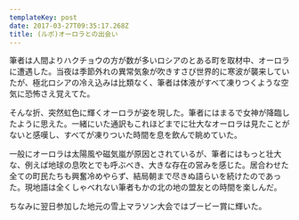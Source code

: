 ```yaml
---
templateKey: post
date: 2017-03-27T09:35:17.268Z
title: (ルポ)オーロラとの出会い
---
```

筆者は人間よりハクチョウの方が数が多いロシアのとある町を取材中、オーロラに遭遇した。当夜は季節外れの異常気象が吹きすさび世界的に寒波が襲来していたが、極北ロシアの冷え込みは比類なく、筆者は体液がすべて凍りつくような空気に恐怖さえ覚えてた。

そんな折、突然虹色に輝くオーロラが姿を現した。筆者にはまるで女神が降臨したように思えた。一緒にいた通訳もこれほどまでに壮大なオーロラは見たことがないと感嘆し、すべてが凍りついた時間を息を飲んで眺めていた。

一般にオーロラは太陽風や磁気嵐が原因とされているが、筆者にはもっと壮大な、例えば地球の息吹とでも呼ぶべき、大きな存在の営みを感じた。居合わせた全ての町民たちも興奮冷めやらず、結局朝まで尽きぬ語らいを続けたのであった。現地語は全くしゃべれない筆者もかの北の地の盟友との時間を楽しんだ。

ちなみに翌日参加した地元の雪上マラソン大会ではブービー賞に輝いた。